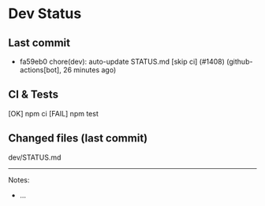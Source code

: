 # Dev Status

## Last commit
- fa59eb0 chore(dev): auto-update STATUS.md [skip ci] (#1408) (github-actions[bot], 26 minutes ago)
## CI & Tests
[OK] npm ci
[FAIL] npm test

## Changed files (last commit)
dev/STATUS.md

---
Notes:
- ...
